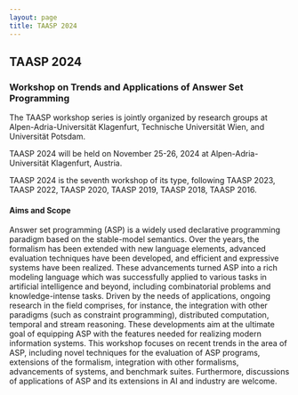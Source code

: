 ```yaml
---
layout: page
title: TAASP 2024
---
```



## TAASP 2024

### Workshop on Trends and Applications of Answer Set Programming

The TAASP workshop series is jointly organized by research groups at Alpen-Adria-Universität Klagenfurt, Technische Universität Wien, and Universität Potsdam.

TAASP 2024 will be held on November 25-26, 2024 at Alpen-Adria-Universität Klagenfurt, Austria.

TAASP 2024 is the seventh workshop of its type, following TAASP 2023, TAASP 2022, TAASP 2020, TAASP 2019, TAASP 2018, TAASP 2016.

#### Aims and Scope
Answer set programming (ASP) is a widely used declarative programming paradigm based on the stable-model semantics. Over the years, the formalism has been extended with new language elements, advanced evaluation techniques have been developed, and efficient and expressive systems have been realized. These advancements turned ASP into a rich modeling language which was successfully applied to various tasks in artificial intelligence and beyond, including combinatorial problems and knowledge-intense tasks. Driven by the needs of applications, ongoing research in the field comprises, for instance, the integration with other paradigms (such as constraint programming), distributed computation, temporal and stream reasoning. These developments aim at the ultimate goal of equipping ASP with the features needed for realizing modern information systems. This workshop focuses on recent trends in the area of ASP, including novel techniques for the evaluation of ASP programs, extensions of the formalism, integration with other formalisms, advancements of systems, and benchmark suites. Furthermore, discussions of applications of ASP and its extensions in AI and industry are welcome.